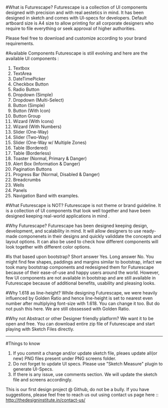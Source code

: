 #What is Futurescape?
Futurescape is a collection of UI components designed with precision and with real aestetics in mind. 
It has been designed in sketch and comes with UI-specs for developers.
Default artboard size is A4 size to allow printing for all corporate designers who require to file everything or seek approval of higher authorities. 

Please feel free to download and customize according to your brand requirements.

#Available Components
Futurescape is still evolving and here are the available UI components :
1. Textbox 
2. TextArea
3. DateTimePicker
4. Checkbox Button
5. Radio Button
6. Dropdown (Simple)
7. Dropdown (Multi-Select)
8. Button (Simple)
9. Button (With Icon)
10. Button Group
11. Wizard (With Icons)
12. Wizard (With Numbers)
13. Slider (One-Way)
13. Slider (Two-Way)
14. Slider (One-Way w/ Multiple Zones)
15. Table (Bordered)
16. Table (Borderless)
17. Toaster (Normal, Primary & Danger)
18. Alert Box (Information & Danger)
19. Pagination Buttons
20. Progress Bar (Normal, Disabled & Danger)
21. Breadcrumbs
22. Wells
23. Panels
24. Navigation Band with examples.

#What Futurescape is NOT?
Futurescape is not theme or brand guideline. It is a collection of UI components that look well together and have been  designed keeping real-world applications in mind .

#Why Futurescape? 
Futurescape has been designed keeping design, development, and scalability in mind. It will allow designers to use ready-made componenets in their designs and quickly validdate the concepts and layout options. 
It can also be used to check how different components will look together with different color options. 

#Is that based upon bootstrap?
Short answer Yes. Long answer No. 
You might find few shapes, paddings and margins similar to bootstrap, infact we took many bootstrap components and redesigned them for Futurescape because of their ease-of-use and happy users around the world. 
However, few UI components are not available in bootstrap and are still available in Futurescape because of additional benefits, usability and pleasing looks. 

#Why 1.618 as line-height?
While designing Futurescape, we were heavily influenced by Golden Ratio and hence line-height is set to nearest even number after multiplying font-size with 1.618. 
You can change it too. But do not push this here. We are still obssessed with Golden Ratio. 

#Why not Abstract or other Designer friendly platform?
We want it to be open and free. You can download entire zip file of Futurescape and start playing with Sketch Files directly. 

_______________________________________________________________________________________________

#Things to know 
1. If you commit a change and/or update sketch file, pleaes update all(or new) PNG files present under PNG screens folder. 
2. Do not forget to update UI specs. Please use "Sketch Measure"  plugin to generate UI-Specs. 
3. If there is any issue, use comments section. We will update the sketch file and screens accordingly. 

This is our first design project @ Github, do not be a bully. If you have suggestions, please feel free to reach us out using contact us page here ::
http://thedesigninstitute.in/contact-us/




